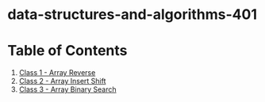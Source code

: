 # data-structures-and-algorithms-401
# Table of Contents
1. [Class 1 - Array Reverse](code-challenge/array-reverse)
2. [Class 2 - Array Insert Shift](code-challenge/array-insert-shift)
3. [Class 3 - Array Binary Search](code-challenge/array-binary-search)


